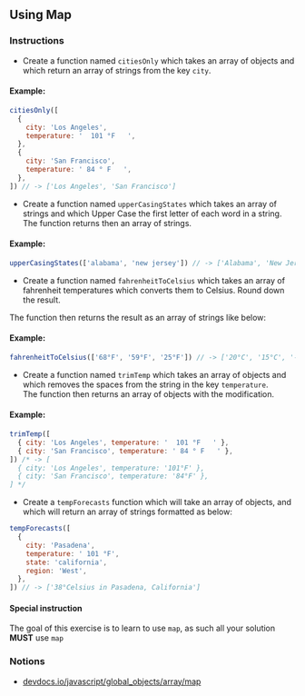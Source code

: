 ## Using Map

### Instructions

- Create a function named `citiesOnly` which takes an array of objects and which return an array of strings from the key `city`.

#### Example:

```js
citiesOnly([
  {
    city: 'Los Angeles',
    temperature: '  101 °F   ',
  },
  {
    city: 'San Francisco',
    temperature: ' 84 ° F   ',
  },
]) // -> ['Los Angeles', 'San Francisco']
```

- Create a function named `upperCasingStates` which takes an array of strings
  and which Upper Case the first letter of each word in a string. \
  The function returns then an array of strings.

#### Example:

```js
upperCasingStates(['alabama', 'new jersey']) // -> ['Alabama', 'New Jersey']
```

- Create a function named `fahrenheitToCelsius` which takes an array
  of fahrenheit temperatures which converts them to Celsius.
  Round down the result.

The function then returns the result as an array of strings like below:

#### Example:

```js
fahrenheitToCelsius(['68°F', '59°F', '25°F']) // -> ['20°C', '15°C', '-4°C']
```

- Create a function named `trimTemp` which takes an array of objects
  and which removes the spaces from the string in the key `temperature`. \
  The function then returns an array of objects with the modification.

#### Example:

```js
trimTemp([
  { city: 'Los Angeles', temperature: '  101 °F   ' },
  { city: 'San Francisco', temperature: ' 84 ° F   ' },
]) /* -> [
  { city: 'Los Angeles', temperature: '101°F' },
  { city: 'San Francisco', temperature: '84°F' },
] */
```

- Create a `tempForecasts` function which will take an array of objects, and which will
  return an array of strings formatted as below:

```js
tempForecasts([
  {
    city: 'Pasadena',
    temperature: ' 101 °F',
    state: 'california',
    region: 'West',
  },
]) // -> ['38°Celsius in Pasadena, California']
```

#### Special instruction

The goal of this exercise is to learn to use `map`, as such all your
solution **MUST** use `map`

### Notions

- [devdocs.io/javascript/global_objects/array/map](https://devdocs.io/javascript/global_objects/array/map)
